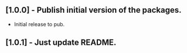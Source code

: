 ## [1.0.0] - Publish initial version of the packages.

* Initial release to pub.

## [1.0.1] - Just update README.

